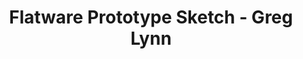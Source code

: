 ---
title: Flatware Prototype Sketch - Greg Lynn
layout: entry
presentation: side-by-side
object:
  - id: exrr-2022-264
order: 435
menu: false
---